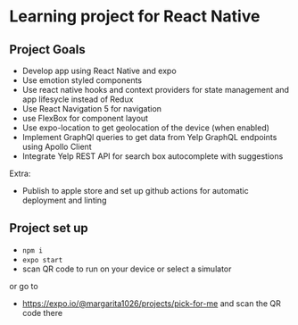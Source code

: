 # Learning project for React Native 

## Project Goals

- Develop app using React Native and expo
- Use emotion styled components
- Use react native hooks and context providers for state management and app lifesycle instead of Redux
- Use React Navigation 5 for navigation
- use FlexBox for component layout
- Use expo-location to get geolocation of the device (when enabled)
- Implement GraphQl queries to get data from Yelp GraphQL endpoints using Apollo Client
- Integrate Yelp REST API for search box autocomplete with suggestions

Extra: 
- Publish to apple store and set up github actions for automatic deployment and linting

## Project set up

- `npm i`
- `expo start`
- scan QR code to run on your device or select a simulator

or go to 
- https://expo.io/@margarita1026/projects/pick-for-me and scan the QR code there
 
